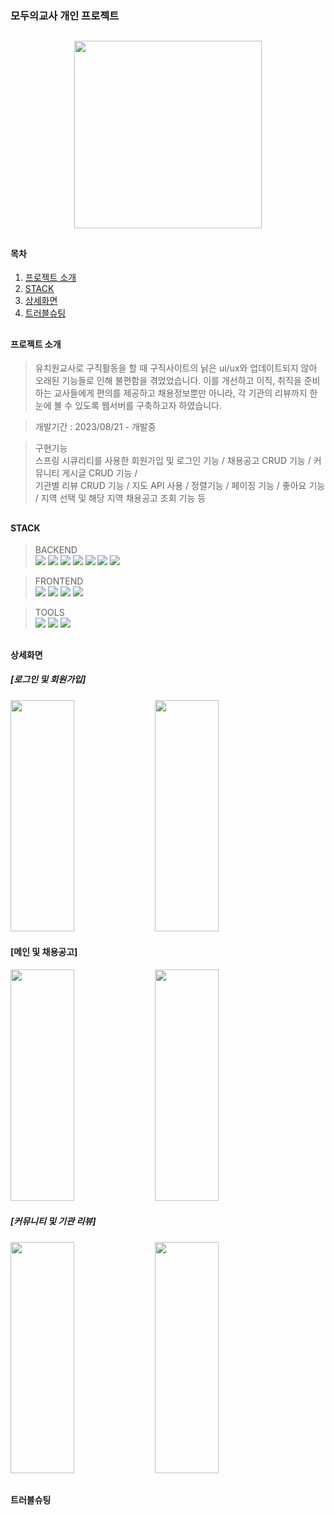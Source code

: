 ### 모두의교사 개인 프로젝트
##
<p align="center"><img width="300" src="https://github.com/jiyoung3725/AllTeacherProject/assets/130877885/ef8c4157-adce-47cf-abc3-deb58f6e390f"></p>

##

#### 목차
1. [프로젝트 소개](#프로젝트-소개)
2. [STACK](#stack)
3. [상세화면](#상세화면)
4. [트러블슈팅](#트러블슈팅)

##

#### 프로젝트 소개
> 유치원교사로 구직활동을 할 때 구직사이트의 낡은 ui/ux와 업데이트되지 않아 오래된 기능들로 인해 불편함을 겪었었습니다. 이를 개선하고 이직, 취직을 준비하는 교사들에게 편의를 제공하고
  채용정보뿐만 아니라, 각 기관의 리뷰까지 한 눈에 볼 수 있도록 웹서버를 구축하고자 하였습니다.

> 개발기간 : 2023/08/21 - 개발중

> 구현기능    
스프링 시큐리티를 사용한 회원가입 및 로그인 기능 / 채용공고 CRUD 기능 / 커뮤니티 게시글 CRUD 기능 / <br>
> 기관별 리뷰 CRUD 기능 / 지도 API 사용 / 정렬기능 / 페이징 기능 / 좋아요 기능 / 지역 선택 및 해당 지역 채용공고 조회 기능 등

##

#### STACK
> BACKEND <br>
 <img src="https://img.shields.io/badge/JPA-6DB33F?style=for-the-badge&logo=JPA&logoColor=white"> <img src="https://img.shields.io/badge/java-007396?style=for-the-badge&logo=java&logoColor=white"> <img src="https://img.shields.io/badge/apachetomcat-F8DC75?style=for-the-badge&logo=apachetomcat&logoColor=white"> <img src="https://img.shields.io/badge/apachemaven-C71A36?style=for-the-badge&logo=apachemaven&logoColor=white"> <img src="https://img.shields.io/badge/jquery-0769AD?style=for-the-badge&logo=jquery&logoColor=white"> <img src="https://img.shields.io/badge/oracle-F80000?style=for-the-badge&logo=oracle&logoColor=white"> <img src="https://img.shields.io/badge/ajax-0769AD?style=for-the-badge&logo=&logoColor=white">

  
> FRONTEND <br>
<img src="https://img.shields.io/badge/bootstrap-7952B3?style=for-the-badge&logo=bootstrap&logoColor=white"> <img src="https://img.shields.io/badge/css3-1572B6?style=for-the-badge&logo=css3&logoColor=white"> <img src="https://img.shields.io/badge/figma-F24E1E?style=for-the-badge&logo=figma&logoColor=white"> <img src="https://img.shields.io/badge/html5-E34F26?style=for-the-badge&logo=html5&logoColor=white">


> TOOLS <br>
<img src="https://img.shields.io/badge/springboot-6DB33F?style=for-the-badge&logo=springboot&logoColor=white"> <img src="https://img.shields.io/badge/git-F05032?style=for-the-badge&logo=git&logoColor=white"> <img src="https://img.shields.io/badge/github-181717?style=for-the-badge&logo=github&logoColor=white">  


##

#### 상세화면
##### [로그인 및 회원가입]
<img width="45%" height="370" src="https://github.com/jiyoung3725/AllTeacherProject/assets/130877885/7f31680d-20de-4ed0-a091-98fa764c7dad"> <img width="45%"  height="370" 
 src="https://github.com/jiyoung3725/AllTeacherProject/assets/130877885/fe552deb-c600-44dc-af6d-ea3c64459a63">

#### [메인 및 채용공고]
<img height="370"  width="45%" src="https://github.com/jiyoung3725/AllTeacherProject/assets/130877885/70ae0696-4363-40e7-ba61-32bf37d41ec9">  <img width="45%" 
height="370"  src="https://github.com/jiyoung3725/AllTeacherProject/assets/130877885/33a8f691-fb21-4e0e-8db8-33e509ca8bd7">

##### [커뮤니티 및 기관 리뷰]
<img height="370"  width="45%" src="https://github.com/jiyoung3725/AllTeacherProject/assets/130877885/9caa76ea-51aa-435c-a912-e9a7d5b0783d"> <img height="370"  width="45%" src="https://github.com/jiyoung3725/AllTeacherProject/assets/130877885/38433b32-027b-403b-a6d8-a085ffea22a2">

##

#### 트러블슈팅


